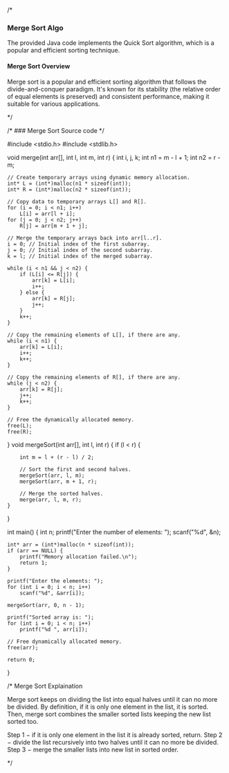 /*

### Merge Sort Algo
The provided Java code implements the Quick Sort algorithm, which is a popular and efficient sorting technique.

#### Merge Sort Overview

Merge sort is a popular and efficient sorting algorithm that follows the divide-and-conquer paradigm. It's known for its stability (the relative order of equal elements is preserved) and consistent performance, making it suitable for various applications. 

*/

/* ### Merge Sort Source code  */

#include <stdio.h>
#include <stdlib.h>


void merge(int arr[], int l, int m, int r) {
    int i, j, k;
    int n1 = m - l + 1;
    int n2 = r - m;

    // Create temporary arrays using dynamic memory allocation.
    int* L = (int*)malloc(n1 * sizeof(int));
    int* R = (int*)malloc(n2 * sizeof(int));

    // Copy data to temporary arrays L[] and R[].
    for (i = 0; i < n1; i++)
        L[i] = arr[l + i];
    for (j = 0; j < n2; j++)
        R[j] = arr[m + 1 + j];

    // Merge the temporary arrays back into arr[l..r].
    i = 0; // Initial index of the first subarray.
    j = 0; // Initial index of the second subarray.
    k = l; // Initial index of the merged subarray.

    while (i < n1 && j < n2) {
        if (L[i] <= R[j]) {
            arr[k] = L[i];
            i++;
        } else {
            arr[k] = R[j];
            j++;
        }
        k++;
    }

    // Copy the remaining elements of L[], if there are any.
    while (i < n1) {
        arr[k] = L[i];
        i++;
        k++;
    }

    // Copy the remaining elements of R[], if there are any.
    while (j < n2) {
        arr[k] = R[j];
        j++;
        k++;
    }

    // Free the dynamically allocated memory.
    free(L);
    free(R);
}
void mergeSort(int arr[], int l, int r) {
    if (l < r) {
        
        int m = l + (r - l) / 2;

        // Sort the first and second halves.
        mergeSort(arr, l, m);
        mergeSort(arr, m + 1, r);

        // Merge the sorted halves.
        merge(arr, l, m, r);
    }
}

int main() {
    int n;
    printf("Enter the number of elements: ");
    scanf("%d", &n);

    int* arr = (int*)malloc(n * sizeof(int));
    if (arr == NULL) {
        printf("Memory allocation failed.\n");
        return 1;
    }

    printf("Enter the elements: ");
    for (int i = 0; i < n; i++)
        scanf("%d", &arr[i]);

    mergeSort(arr, 0, n - 1);

    printf("Sorted array is: ");
    for (int i = 0; i < n; i++)
        printf("%d ", arr[i]);

    // Free dynamically allocated memory.
    free(arr);

    return 0;
}


    

/*
Merge Sort Explaination

Merge sort keeps on dividing the list into equal halves until it can no more be divided. By definition, if it is only one element in the list, it is sorted. Then, merge sort combines the smaller sorted lists keeping the new list sorted too.

Step 1 − if it is only one element in the list it is already sorted, return.
Step 2 − divide the list recursively into two halves until it can no more be divided.
Step 3 − merge the smaller lists into new list in sorted order.

*/
